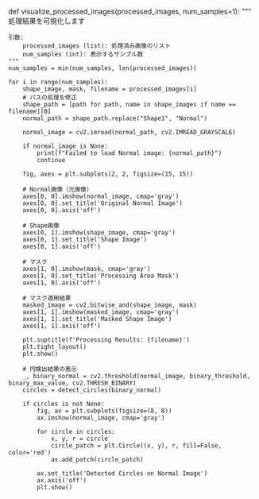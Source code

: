def visualize_processed_images(processed_images, num_samples=1):
    """
    処理結果を可視化します
    
    引数:
        processed_images (list): 処理済み画像のリスト
        num_samples (int): 表示するサンプル数
    """
    num_samples = min(num_samples, len(processed_images))
    
    for i in range(num_samples):
        shape_image, mask, filename = processed_images[i]
        # パスの処理を修正
        shape_path = [path for path, name in shape_images if name == filename][0]
        normal_path = shape_path.replace("Shape1", "Normal")
        
        normal_image = cv2.imread(normal_path, cv2.IMREAD_GRAYSCALE)
        
        if normal_image is None:
            print(f"Failed to load Normal image: {normal_path}")
            continue
            
        fig, axes = plt.subplots(2, 2, figsize=(15, 15))
        
        # Normal画像（元画像）
        axes[0, 0].imshow(normal_image, cmap='gray')
        axes[0, 0].set_title('Original Normal Image')
        axes[0, 0].axis('off')
        
        # Shape画像
        axes[0, 1].imshow(shape_image, cmap='gray')
        axes[0, 1].set_title('Shape Image')
        axes[0, 1].axis('off')
        
        # マスク
        axes[1, 0].imshow(mask, cmap='gray')
        axes[1, 0].set_title('Processing Area Mask')
        axes[1, 0].axis('off')
        
        # マスク適用結果
        masked_image = cv2.bitwise_and(shape_image, mask)
        axes[1, 1].imshow(masked_image, cmap='gray')
        axes[1, 1].set_title('Masked Shape Image')
        axes[1, 1].axis('off')
        
        plt.suptitle(f'Processing Results: {filename}')
        plt.tight_layout()
        plt.show()
        
        # 円検出結果の表示
        _, binary_normal = cv2.threshold(normal_image, binary_threshold, binary_max_value, cv2.THRESH_BINARY)
        circles = detect_circles(binary_normal)
        
        if circles is not None:
            fig, ax = plt.subplots(figsize=(8, 8))
            ax.imshow(normal_image, cmap='gray')
            
            for circle in circles:
                x, y, r = circle
                circle_patch = plt.Circle((x, y), r, fill=False, color='red')
                ax.add_patch(circle_patch)
            
            ax.set_title('Detected Circles on Normal Image')
            ax.axis('off')
            plt.show()
